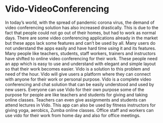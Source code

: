 # Vido-VideoConferencing
In today’s world, with the spread of pandemic corona virus, the demand of video conferencing solution has also increased drastically. This is due to the fact that people could not go out of their homes, but had to work as normal days. There are some video conferencing applications already in the market but these apps lack some features and can’t be used by all. Many users do not understand the apps easily and have hard time using it and its features. Many people like teachers, students, staff workers, trainers and instructors have shifted to online video conferencing for their work. These people need an app which is easy to use and understand with elegant and simple layout so that their work becomes easier. Vido is a solution to this problem and need of the hour. Vido will give users a platform where they can connect with anyone for their work or personal purpose. Vido is a complete video conferencing and chat solution that can be easily understood and used by new users. Everyone can use Vido for their own purpose some of the purpose for people are like teachers and students for giving and taking online classes. Teachers can even give assignments and students can attend lectures in Vido. This app can also be used by fitness instructors for giving yoga, aerobics, Zumba online classes. Office staff and workers can use vido for their work from home day and also for office meetings.
